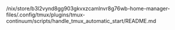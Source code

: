 /nix/store/b3l2vynd8gg903gkvxzcamlnvr8g76wb-home-manager-files/.config/tmux/plugins/tmux-continuum/scripts/handle_tmux_automatic_start/README.md